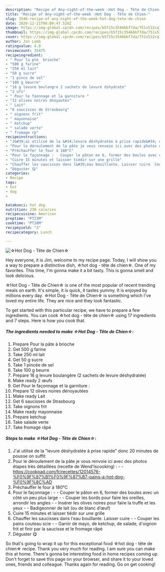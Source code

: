 ```yaml
---
description: "Recipe of Any-night-of-the-week ☆Hot Dog - Tête de Chien☆"
title: "Recipe of Any-night-of-the-week ☆Hot Dog - Tête de Chien☆"
slug: 3546-recipe-of-any-night-of-the-week-hot-dog-tete-de-chien
date: 2020-12-21T08:09:47.526Z
image: https://img-global.cpcdn.com/recipes/b5f25c3546bbf7da/751x532cq70/☆hot-dog-tete-de-chien☆-photo-principale-de-la-recette.jpg
thumbnail: https://img-global.cpcdn.com/recipes/b5f25c3546bbf7da/751x532cq70/☆hot-dog-tete-de-chien☆-photo-principale-de-la-recette.jpg
cover: https://img-global.cpcdn.com/recipes/b5f25c3546bbf7da/751x532cq70/☆hot-dog-tete-de-chien☆-photo-principale-de-la-recette.jpg
author: Jon Lamb
ratingvalue: 4.8
reviewcount: 35475
recipeingredient:
- " Pour la pte  brioche"
- "500 g farine"
- "250 ml lait"
- "50 g sucre"
- "1 pince de sel"
- "100 g beurre"
- "16 g levure boulangre 2 sachets de levure dshydrate"
- "2 ufs"
- " Pour le faonnage et la garniture "
- "12 olives noires dnoyautes"
- " Lait"
- "6 saucisses de Strasbourg"
- " oignons frit"
- " mayonnaise"
- " ketchup"
- " salade verte"
- " fromage rp"
recipeinstructions:
- "J&#39;ai utilisé de la &#34;levure déshydratée à prise rapide&#34; donc 20 minutes de pousse on suffit"
- "Pour le déroulement de la pâte je vous renvoie ici avec des photos étapes très détaillées (recette de Wend&#39;Iscooking) :   https://cookpad.com/fr/recettes/12014576-%F0%9F%87%B1%F0%9F%87%B7-pains-a-hot-dog-%F0%9F%8C%AD"
- "Préchauffer le four à 180°C"
- "Pour le façonnage :   Couper le pâton en 6, former des boules avec un côté un peu plus large  Couper les bords pour faire les oreilles, arrondir les angles  Insérer les olives noires pour faire la truffe et les yeux  Badigeonner de lait (ou de blanc d’œuf)"
- "Cuire 15 minutes et laisser tiédir sur une grille"
- "Chauffer les saucisses dans l&#39;eau bouillante. Laisser cuire  Couper les pains couteau scie  Garnir de mayo, de ketchup, de salade, d&#39;oignon frit et finir par la saucisse et le fromage râpé"
- "Déguster 😋"
categories:
- Recipe
tags:
- hot
- dog
- 

katakunci: hot dog  
nutrition: 230 calories
recipecuisine: American
preptime: "PT23M"
cooktime: "PT38M"
recipeyield: "3"
recipecategory: Lunch

---
```



![☆Hot Dog - Tête de Chien☆](https://img-global.cpcdn.com/recipes/b5f25c3546bbf7da/751x532cq70/☆hot-dog-tete-de-chien☆-photo-principale-de-la-recette.jpg)

Hey everyone, it is Jim, welcome to my recipe page. Today, I will show you a way to prepare a distinctive dish, ☆hot dog - tête de chien☆. One of my favorites. This time, I'm gonna make it a bit tasty. This is gonna smell and look delicious.



☆Hot Dog - Tête de Chien☆ is one of the most popular of recent trending meals on earth. It's simple, it is quick, it tastes yummy. It is enjoyed by millions every day. ☆Hot Dog - Tête de Chien☆ is something which I've loved my entire life. They are nice and they look fantastic.


To get started with this particular recipe, we have to prepare a few ingredients. You can cook ☆hot dog - tête de chien☆ using 17 ingredients and 7 steps. Here is how you cook that.

<!--inarticleads1-->

##### The ingredients needed to make ☆Hot Dog - Tête de Chien☆:

1. Prepare  Pour la pâte à brioche
1. Get 500 g farine
1. Take 250 ml lait
1. Get 50 g sucre
1. Take 1 pincée de sel
1. Take 100 g beurre
1. Prepare 16 g levure boulangère (2 sachets de levure déshydratée)
1. Make ready 2 œufs
1. Get  Pour le façonnage et la garniture :
1. Prepare 12 olives noires dénoyautées
1. Make ready  Lait
1. Get 6 saucisses de Strasbourg
1. Take  oignons frit
1. Make ready  mayonnaise
1. Prepare  ketchup
1. Take  salade verte
1. Take  fromage râpé




<!--inarticleads2-->

##### Steps to make ☆Hot Dog - Tête de Chien☆:

1. J&#39;ai utilisé de la &#34;levure déshydratée à prise rapide&#34; donc 20 minutes de pousse on suffit
1. Pour le déroulement de la pâte je vous renvoie ici avec des photos étapes très détaillées (recette de Wend&#39;Iscooking) :  -  - https://cookpad.com/fr/recettes/12014576-%F0%9F%87%B1%F0%9F%87%B7-pains-a-hot-dog-%F0%9F%8C%AD
1. Préchauffer le four à 180°C
1. Pour le façonnage :  -  - Couper le pâton en 6, former des boules avec un côté un peu plus large -  - Couper les bords pour faire les oreilles, arrondir les angles -  - Insérer les olives noires pour faire la truffe et les yeux -  - Badigeonner de lait (ou de blanc d’œuf)
1. Cuire 15 minutes et laisser tiédir sur une grille
1. Chauffer les saucisses dans l&#39;eau bouillante. Laisser cuire -  - Couper les pains couteau scie -  - Garnir de mayo, de ketchup, de salade, d&#39;oignon frit et finir par la saucisse et le fromage râpé
1. Déguster 😋




So that's going to wrap it up for this exceptional food ☆hot dog - tête de chien☆ recipe. Thank you very much for reading. I am sure you can make this at home. There's gonna be interesting food in home recipes coming up. Don't forget to save this page on your browser, and share it to your loved ones, friends and colleague. Thanks again for reading. Go on get cooking!
